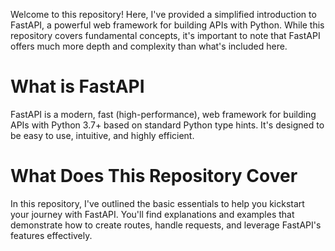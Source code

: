 Welcome to this repository! Here, I've provided a simplified introduction to FastAPI, a powerful web framework for building APIs with Python. While this repository covers fundamental concepts, it's important to note that FastAPI offers much more depth and complexity than what's included here.

# **What is FastAPI**

FastAPI is a modern, fast (high-performance), web framework for building APIs with Python 3.7+ based on standard Python type hints. It's designed to be easy to use, intuitive, and highly efficient.

# **What Does This Repository Cover**

In this repository, I've outlined the basic essentials to help you kickstart your journey with FastAPI. You'll find explanations and examples that demonstrate how to create routes, handle requests, and leverage FastAPI's features effectively.

